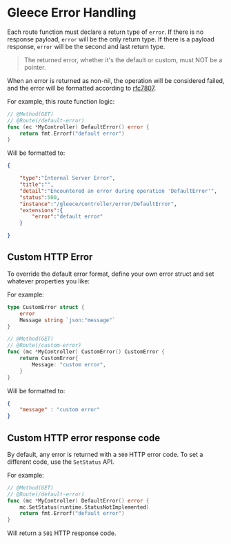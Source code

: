 # Gleece Error Handling

Each route function must declare a return type of `error`. If there is no response payload, `error` will be the only return type. If there is a payload response, `error` will be the second and last return type.

> The returned error, whether it's the default or custom, must NOT be a pointer.

When an error is returned as non-nil, the operation will be considered failed, and the error will be formatted according to [rfc7807](https://datatracker.ietf.org/doc/html/rfc7807).

For example, this route function logic:

```go
// @Method(GET)
// @Route(/default-error)
func (ec *MyController) DefaultError() error {
    return fmt.Errorf("default error")
}
```

Will be formatted to:

```json
{

    "type":"Internal Server Error",
    "title":"",
    "detail":"Encountered an error during operation 'DefaultError'",
    "status":500,
    "instance":"/gleece/controller/error/DefaultError",
    "extensions":{
        "error":"default error"
    }

}
```

## Custom HTTP Error

To override the default error format, define your own error struct and set whatever properties you like:


For example:
```go
type CustomError struct {
	error
	Message string `json:"message"`
}

// @Method(GET)
// @Route(/custom-error)
func (mc *MyController) CustomError() CustomError {
	return CustomError{
		Message: "custom error",
	}
}
```

Will be formatted to:

```json
{
    "message" : "custom error"
}
```

## Custom HTTP error response code
By default, any error is returned with a `500` HTTP error code. To set a different code, use the `SetStatus` API.

For example:
```go
// @Method(GET)
// @Route(/default-error)
func (mc *MyController) DefaultError() error {
    mc.SetStatus(runtime.StatusNotImplemented)
    return fmt.Errorf("default error")
}
```

Will return a `501` HTTP response code.